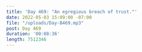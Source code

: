 ```yaml
---
title: 'Day 469: "An egregious breach of trust."'
date: 2022-05-03 15:09:00 -07:00
file: "/uploads/Day-B469.mp3"
post: Day 469
duration: '00:08:36'
length: 7512346
---
```


